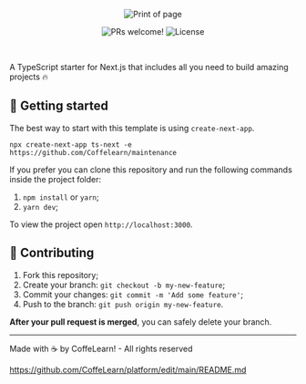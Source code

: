 <p align="center">
  <img src="https://i.imgur.com/7NV9DwQ.png" alt="Print of page">
</p>

<p align="center">
  <img src="https://img.shields.io/static/v1?label=PRs&message=welcome&style=for-the-badge&color=24B36B&labelColor=000000" alt="PRs welcome!" />

  <img alt="License" src="https://img.shields.io/github/license/jpedroschmitz/typescript-nextjs-starter?style=for-the-badge&color=24B36B&labelColor=000000">
</p>

<br>

A TypeScript starter for Next.js that includes all you need to build amazing projects 🔥

## 🚀 Getting started

The best way to start with this template is using `create-next-app`.

```
npx create-next-app ts-next -e https://github.com/Coffelearn/maintenance
```

If you prefer you can clone this repository and run the following commands inside the project folder:

1. `npm install` or `yarn`;
2. `yarn dev`;

To view the project open `http://localhost:3000`.

## 🤝 Contributing

1. Fork this repository;
2. Create your branch: `git checkout -b my-new-feature`;
3. Commit your changes: `git commit -m 'Add some feature'`;
4. Push to the branch: `git push origin my-new-feature`.

**After your pull request is merged**, you can safely delete your branch.

---

Made with ☕ by CoffeLearn! - All rights reserved

https://github.com/CoffeLearn/platform/edit/main/README.md
